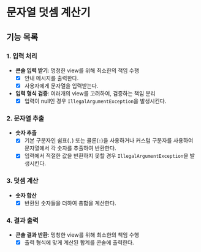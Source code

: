 # 문자열 덧셈 계산기

## 기능 목록

### 1. 입력 처리

- **콘솔 입력 받기**: 멍청한 view를 위해 최소한의 책임 수행
    - [x] 안내 메시지를 출력한다.
    - [x] 사용자에게 문자열을 입력받는다.

- **입력 형식 검증**: 여러개의 view를 고려하여, 검증하는 책임 분리
    - [x] 입력이 null인 경우 `IllegalArgumentException`을 발생시킨다.

### 2. 문자열 추출

- **숫자 추출**
    - [x] 기본 구분자인 쉼표(`,`) 또는 콜론(`:`)을 사용하거나 커스텀 구분자를 사용하여 문자열에서 각 숫자를 추출하여 반환한다.
    - [x] 입력에서 적절한 값을 반환하지 못할 경우 `IllegalArgumentException`을 발생시킨다.

### 3. 덧셈 계산

- **숫자 합산**
    - [x] 반환된 숫자들을 더하여 총합을 계산한다.

### 4. 결과 출력

- **콘솔 결과 반환**: 멍청한 view를 위해 최소한의 책임 수행
    - [x] 출력 형식에 맞게 계산된 합계를 콘솔에 출력한다.
